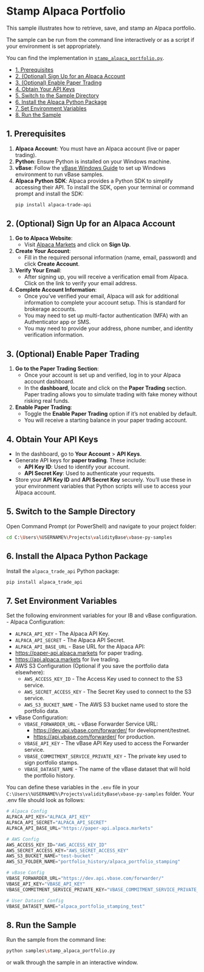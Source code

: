 <!-- omit in toc -->

# Stamp Alpaca Portfolio

This sample illustrates how to retrieve, save, and stamp an Alpaca portfolio.

The sample can be run from the command line interactively or as a script if your environment is set appropriately.

You can find the implementation in [`stamp_alpaca_portfolio.py`](https://github.com/validityBase/vbase-py-samples/blob/main/samples/stamp_alpaca_portfolio.py).

- [1. Prerequisites](../vbase-py-samples/stamp_alpaca_portfolio.md#prerequisites)
- [2. (Optional) Sign Up for an Alpaca Account](../vbase-py-samples/stamp_alpaca_portfolio.md#optional-signup-for-an-alpaca-account)
- [3. (Optional) Enable Paper Trading](../vbase-py-samples/stamp_alpaca_portfolio.md#optional-enable-paper-trading)
- [4. Obtain Your API Keys](../vbase-py-samples/stamp_alpaca_portfolio.md#obtain-your-api-keys)
- [5. Switch to the Sample Directory](../vbase-py-samples/stamp_alpaca_portfolio.md#switch-to-the-sample-directory)
- [6. Install the Alpaca Python Package](../vbase-py-samples/stamp_alpaca_portfolio.md#install-the-alpaca-python-package)
- [7. Set Environment Variables](../vbase-py-samples/stamp_alpaca_portfolio.md#set-environment-variables)
- [8. Run the Sample](../vbase-py-samples/stamp_alpaca_portfolio.md#run-the-sample)

## 1. Prerequisites<a href="#prerequisites" id="#prerequisites"></a>

1. **Alpaca Account**: You must have an Alpaca account (live or paper trading).
2. **Python**: Ensure Python is installed on your Windows machine.
3. **vBase**: Follow the [vBase Windows Guide](windows_guide.md) to set up Windows environment to run vBase samples.
4. **Alpaca Python SDK**: Alpaca provides a Python SDK to simplify accessing their API.
   To install the SDK, open your terminal or command prompt and install the SDK:
   ```bash
   pip install alpaca-trade-api
   ```

## 2. (Optional) Sign Up for an Alpaca Account<a href="#optional-signup-for-an-alpaca-account" id="#optional-signup-for-an-alpaca-account"></a>

1. **Go to Alpaca Website**:
   - Visit [Alpaca Markets](https://alpaca.markets/) and click on **Sign Up**.
2. **Create Your Account**:
   - Fill in the required personal information (name, email, password) and click **Create Account**.
3. **Verify Your Email**:
   - After signing up, you will receive a verification email from Alpaca. Click on the link to verify your email address.
4. **Complete Account Information**:
   - Once you’ve verified your email, Alpaca will ask for additional information to complete your account setup. This is standard for brokerage accounts.
   - You may need to set up multi-factor authentication (MFA) with an Authenticator app or SMS.
   - You may need to provide your address, phone number, and identity verification information.

## 3. (Optional) Enable Paper Trading<a href="#optional-enable-paper-trading" id="#optional-enable-paper-trading"></a>

1. **Go to the Paper Trading Section**:
   - Once your account is set up and verified, log in to your Alpaca account dashboard.
   - In the **dashboard**, locate and click on the **Paper Trading** section. Paper trading allows you to simulate trading with fake money without risking real funds.
2. **Enable Paper Trading**:
   - Toggle the **Enable Paper Trading** option if it’s not enabled by default.
   - You will receive a starting balance in your paper trading account.

## 4. Obtain Your API Keys<a href="#obtain-your-api-keys" id="#obtain-your-api-keys"></a>

- In the dashboard, go to **Your Account** > **API Keys**.
- Generate API keys for **paper trading**. These include:
  - **API Key ID**: Used to identify your account.
  - **API Secret Key**: Used to authenticate your requests.
- Store your **API Key ID** and **API Secret Key** securely. You’ll use these in your environment variables that Python scripts will use to access your Alpaca account.

## 5. Switch to the Sample Directory<a href="#switch-to-the-sample-directory" id="#switch-to-the-sample-directory"></a>

Open Command Prompt (or PowerShell) and navigate to your project folder:

```bash
cd C:\Users\%USERNAME%\Projects\validityBase\vbase-py-samples
```

## 6. Install the Alpaca Python Package<a href="#install-the-alpaca-python-package" id="#install-the-alpaca-python-package"></a>

Install the `alpaca_trade_api` Python package:

```bash
pip install alpaca_trade_api
```

## 7. Set Environment Variables<a href="#set-environment-variables" id="#set-environment-variables"></a>

Set the following environment variables for your IB and vBase configuration.    - Alpaca Configuration:

- `ALPACA_API_KEY` - The Alpaca API Key.
- `ALPACA_API_SECRET` - The Alpaca API Secret.
- `ALPACA_API_BASE_URL` - Base URL for the Alpaca API:
- https://paper-api.alpaca.markets for paper trading.
- https://api.alpaca.markets for live trading.
- AWS S3 Configuration (Optional if you save the portfolio data elsewhere):
  - `AWS_ACCESS_KEY_ID` - The Access Key used to connect to the S3 service.
  - `AWS_SECRET_ACCESS_KEY` - The Secret Key used to connect to the S3 service.
  - `AWS_S3_BUCKET_NAME` - The AWS S3 bucket name used to store the portfolio data.
- vBase Configuration:
  - `VBASE_FORWARDER_URL` - vBase Forwarder Service URL:
    - https://dev.api.vbase.com/forwarder/ for development/testnet.
    - https://api.vbase.com/forwarder/ for production.
  - `VBASE_API_KEY` - The vBase API Key used to access the Forwarder service.
  - `VBASE_COMMITMENT_SERVICE_PRIVATE_KEY` - The private key used to sign portfolio stamps.
  - `VBASE_DATASET_NAME` - The name of the vBase dataset that will hold the portfolio history.

You can define these variables in the `.env` file in your `C:\Users\%USERNAME%\Projects\validityBase\vbase-py-samples` folder. Your .env file should look as follows:

```python
# Alpaca Config
ALPACA_API_KEY="ALPACA_API_KEY"
ALPACA_API_SECRET="ALPACA_API_SECRET"
ALPACA_API_BASE_URL="https://paper-api.alpaca.markets"

# AWS Config
AWS_ACCESS_KEY_ID="AWS_ACCESS_KEY_ID"
AWS_SECRET_ACCESS_KEY="AWS_SECRET_ACCESS_KEY"
AWS_S3_BUCKET_NAME="test-bucket"
AWS_S3_FOLDER_NAME="portfolio_history/alpaca_portfolio_stamping"

# vBase Config
VBASE_FORWARDER_URL="https://dev.api.vbase.com/forwarder/"
VBASE_API_KEY="VBASE_API_KEY"
VBASE_COMMITMENT_SERVICE_PRIVATE_KEY="VBASE_COMMITMENT_SERVICE_PRIVATE_KEY"

# User Dataset Config
VBASE_DATASET_NAME="alpaca_portfolio_stamping_test"
```

## 8. Run the Sample<a href="#run-the-sample" id="#run-the-sample"></a>

Run the sample from the command line:

```bash
python samples\stamp_alpaca_portfolio.py
```

or walk through the sample in an interactive window.
